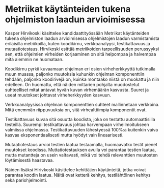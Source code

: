 # Metriikat käytänteiden tukena ohjelmiston laadun arvioimisessa

Kasper Hirvikoski käsittelee kandidaattityössään Metriikat käytänteiden tukena ohjelmiston laadun arvioimisessa ohjelmistojen laadun varmistamista erilaisilla metriikoilla, kuten koodikirnu, verkkoanalyysi, testikattavuus ja mutaatiotestaus. Hirvikoski esittää metriikoiden tarpeellisuuden perussyyksi sen, että ohjelmien virheiden korjaaminen on sitä helpompaa ja halvempaa mitä aiemmin ne huomataan.

Koodikirnu pyrkii kuvaamaan ohjelman eri osien virheherkkyyttä tutkimalla muun muassa, paljonko muutoksia kuhunkin ohjelman komponenttiin tehdään, paljonko koodirivejä on, kuinka montaako niistä on muokattu ja niin edelleen. On huomattu, että näiden mittarien pohjalta muodostetut suhteelliset mitat antavat hyvän kuvan virhemäärän kasvusta. Suuret ja useat muutokset johtavat virheherkkyyden kasvuun.

Verkkoanalyysissa ohjelman komponenttien suhteet mallinnetaan verkkoina. Mitä enemmän riippuvuuksia on, sitä virhealttiimpia komponentit ovat.

Testikattavuus kuvaa sitä osuutta koodista, joka on testattu automaattisilla testeillä. Suurempi testikattavuus johtaa harvempaan virheilmoitukseen valmiissa ohjelmassa. Testikattavuuden lähestyessä 100%:a kuitenkin vaiva kasvaa eksponentiaalisesti mutta hyödyt vain lineaarisesti.

Mutaatiotestaus arvioi testien laatua testaamalla, huomaavatko testit pienet muutokset koodissa. Muttatiotestauksen avulla voi parantaa testien laatua, mutta mutantteja on usein valtavasti, mikä voi tehdä relevanttien muutosten löytämisestä haastavaa.

Näiden lisäksi Hirivkoski käsittelee kehittäjien käytänteitä, jotka voivat parantaa koodin laatua. Näitä ovat ketterä kehitys, testilähtöinen kehitys sekä pariohjelmointi.

